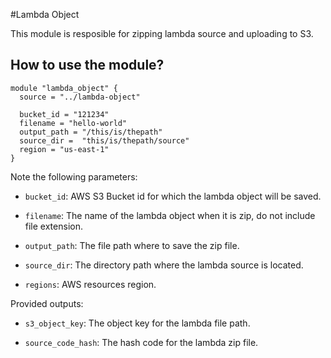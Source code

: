 #Lambda Object

This module is resposible for zipping lambda source and uploading to S3.


## How to use the module?


```hcl
module "lambda_object" {
  source = "../lambda-object"
  
  bucket_id = "121234"
  filename = "hello-world"
  output_path = "/this/is/thepath"
  source_dir =  "this/is/thepath/source"
  region = "us-east-1"  
}
```

Note the following parameters:

* `bucket_id`: AWS S3 Bucket id for which the lambda object will be saved.
  
* `filename`: The name of the lambda object when it is zip, do not include file extension.

* `output_path`: The file path where to save the zip file.
  
* `source_dir`: The directory path where the lambda source is located.

* `regions`: AWS resources region.


Provided outputs:

* `s3_object_key`: The object key for the lambda file path.

* `source_code_hash`: The hash code for the lambda zip file.
